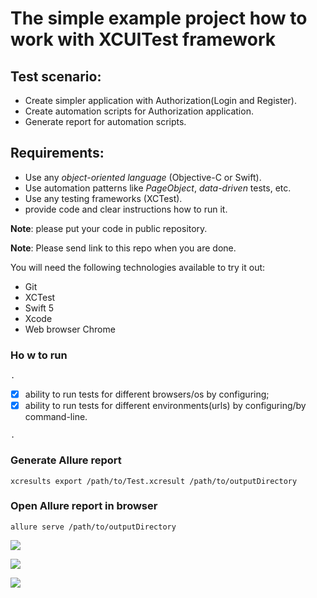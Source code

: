 # The simple example project how to work with XCUITest framework

## Test scenario:
- Create simpler application with Authorization(Login and Register).
- Create automation scripts for Authorization application. 
- Generate report for automation scripts. 
    
## Requirements:
- Use any *object-oriented language* (Objective-C or Swift).
- Use automation patterns like *PageObject*, *data-driven* tests, etc.
- Use any testing frameworks (XCTest). 
- provide code and clear instructions how to run it.

**Note**: please put your code in public repository.

**Note**: Please send link to this repo when you are done.


You will need the following technologies available to try it out:
* Git
* XCTest
* Swift 5
* Xcode 
* Web browser Chrome

### Ho w to run

```.```

- [x] ability to run tests for different browsers/os by configuring;
- [x] ability to run tests for different environments(urls) by configuring/by command-line.

```.``` 

### Generate Allure report 

```xcresults export /path/to/Test.xcresult /path/to/outputDirectory```

### Open Allure report in browser

```allure serve /path/to/outputDirectory```


![](https://d.radikal.ru/d21/2104/7e/846e151dbe68.png) 

![](https://b.radikal.ru/b10/2006/59/954d84d137fd.png)

![](https://b.radikal.ru/b02/2006/4d/d27d2999a522.png)
